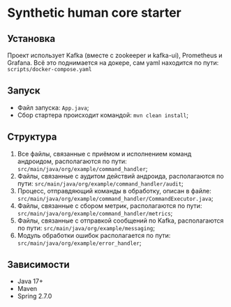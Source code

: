 # Synthetic human core starter

## Установка

Проект использует Kafka (вместе с zookeeper и kafka-ui), Prometheus и Grafana.
Всё это поднимается на докере, сам yaml находится по пути: ```scripts/docker-compose.yaml```

## Запуск
- Файл запуска: `App.java`;
- Сбор стартера происходит командой: `mvn clean install`;

## Структура

1) Все файлы, связанные с приёмом и исполнением команд андроидом, располагаются по пути: `src/main/java/org/example/command_handler`;
2) Файлы, связанные с аудитом действий андроида, располагаются по пути: `src/main/java/org/example/command_handler/audit`;
3) Процесс, отправдяющий команды в обработку, описан в файле: `src/main/java/org/example/command_handler/CommandExecutor.java`;
4) Файлы, связанные с сбором метрик, располагаются по пути: `src/main/java/org/example/command_handler/metrics`;
5) Файлы, связанные с отправкой сообщений по Kafka, располагаются по пути: `src/main/java/org/example/messaging`;
6) Модуль обработки ошибок располагается по пути: `src/main/java/org/example/error_handler`;

## Зависимости
- Java 17+
- Maven
- Spring 2.7.0